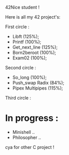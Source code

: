 42Nice student !

Here is all my 42 project's:

First circle :

- Libft (125%);
- Printf (100%);
- Get_next_line (125%);
- Born2beroot (100%);
- Exam02 (100%);

Second circle :

- So_long (100%);
- Push_swap Radix (84%);
- Pipex Multipipes (115%);

Third circle : 

# In progress :
- Minishell ..
- Philosopher ..

cya for other C project ! 
